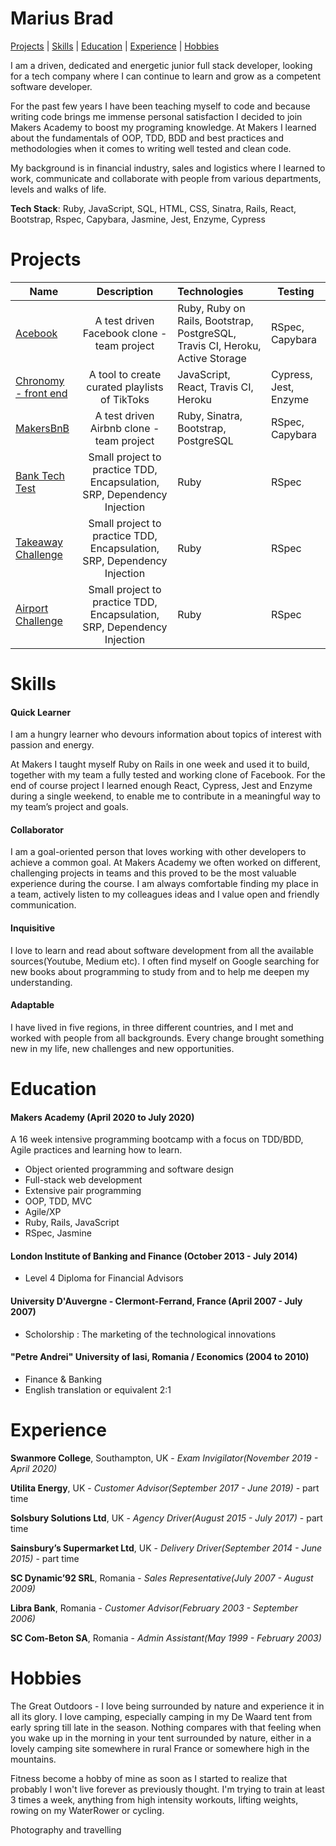 # Marius Brad

[Projects](#Projects) | [Skills](#Skills) | [Education](#Education) | [Experience](#Experience) | [Hobbies](#Hobbies) 

I am a driven, dedicated and energetic junior full stack developer, looking for a tech company where I can continue to learn and grow as a competent software developer. 

For the past few years I have been teaching myself to code and because writing code brings me immense personal satisfaction I decided to join Makers Academy to boost my programing knowledge. At Makers I learned about the fundamentals of OOP, TDD, BDD and best practices and methodologies when it comes to writing well tested and clean code. 

My background is in financial industry, sales and logistics where I learned to work, communicate and collaborate with people from various departments, levels and walks of life.

**Tech Stack**: Ruby, JavaScript, SQL, HTML, CSS,  Sinatra, Rails, React, Bootstrap, Rspec, Capybara, Jasmine, Jest, Enzyme, Cypress


# Projects


| Name                       | Description                                                                   | Technologies                     |  Testing                           |
| -------------------------- |:-----------------------------------------------------------------------------:|:-------------------|-------------------|
| [Acebook](https://github.com/mbrad26/acebook-HoneyBunnies)      | A test driven Facebook clone - team project                | Ruby, Ruby on Rails, Bootstrap, PostgreSQL, Travis CI, Heroku, Active Storage           | RSpec, Capybara      |
[Chronomy - front end](https://github.com/mbrad26/final-project-front-end)            | A tool to create curated playlists of TikToks  | JavaScript, React, Travis CI, Heroku        | Cypress, Jest, Enzyme       | 
| [MakersBnB](https://github.com/mbrad26/makersBnB)       | A test driven Airbnb clone - team project                                         | Ruby, Sinatra, Bootstrap, PostgreSQL           | RSpec, Capybara                    |
| [Bank Tech Test](https://github.com/mbrad26/bank-tech-test)            | Small project to practice TDD, Encapsulation, SRP, Dependency Injection  | Ruby         | RSpec       |   
| [Takeaway Challenge](https://github.com/mbrad26/takeaway-challenge)            | Small project to practice TDD, Encapsulation, SRP, Dependency Injection  | Ruby         | RSpec       | 
[Airport Challenge](https://github.com/mbrad26/airport_challenge_2)            | Small project to practice TDD, Encapsulation, SRP, Dependency Injection  | Ruby         | RSpec       | 


# Skills

#### Quick Learner
I am a hungry learner who devours information about topics of interest with passion and energy.

At Makers I taught myself Ruby on Rails in one week and used it to build, together with my team a fully tested and working clone of Facebook. 
For the end of course project I learned enough React, Cypress, Jest and Enzyme during a single weekend, to enable me to contribute in a meaningful way to my team’s project and goals. 

#### Collaborator 

I am a goal-oriented person that loves working with other developers to achieve a common goal.
At Makers Academy we often worked on different, challenging projects in teams and this proved to be the most valuable experience during the course. I am always comfortable finding my place in a team, actively listen to my colleagues ideas and I value open and friendly communication.

#### Inquisitive 
I love to learn and read about software development from all the available sources(Youtube, Medium etc). I often find myself on Google searching for new books about programming  to study from and to help me deepen my understanding.

#### Adaptable 
I have lived in five regions, in three different countries, and I met and worked with people from all backgrounds. Every change brought something new in my life, new challenges and new opportunities.


# Education

#### Makers Academy (April 2020 to July 2020)

A 16 week intensive programming bootcamp with a focus on TDD/BDD, Agile practices and learning how to learn.
- Object oriented programming and software design
- Full-stack web development
- Extensive pair programming
- OOP, TDD, MVC
- Agile/XP
- Ruby, Rails, JavaScript
- RSpec, Jasmine


#### London Institute of Banking and Finance (October 2013 - July 2014)
- Level 4 Diploma for Financial Advisors 


#### University D'Auvergne - Clermont-Ferrand, France (April 2007 - July 2007)
- Scholorship : The marketing of the technological innovations


#### "Petre Andrei" University of Iasi, Romania / Economics (2004 to 2010)

- Finance & Banking
- English translation or equivalent 2:1


# Experience

**Swanmore College**, Southampton, UK - *Exam Invigilator(November 2019 - April 2020)*

**Utilita Energy**, UK - *Customer Advisor(September 2017 - June 2019)* - part time

**Solsbury Solutions Ltd**, UK - *Agency Driver(August 2015 - July 2017)* - part time

**Sainsbury’s Supermarket Ltd**, UK - *Delivery Driver(September 2014 - June 2015)* - part time

**SC Dynamic’92 SRL**,  Romania - *Sales Representative(July 2007 - August 2009)*

**Libra Bank**,  Romania - *Customer Advisor(February 2003 - September 2006)*

**SC Com-Beton SA**,  Romania - *Admin Assistant(May 1999 - February 2003)*


# Hobbies

The Great Outdoors - I love being surrounded by nature and experience it in all its glory. I love camping, especially camping in my De Waard tent from early spring till late in the season. Nothing compares with that feeling when you wake up in the morning in your tent surrounded by nature, either in a lovely camping site somewhere in rural France or somewhere high in the mountains.

Fitness become a hobby of mine as soon as I started to realize that probably I won't live forever as previously thought. I'm trying to train at least 3 times a week, anything from high intensity workouts, lifting weights, rowing on my WaterRower or cycling. 

Photography and travelling
